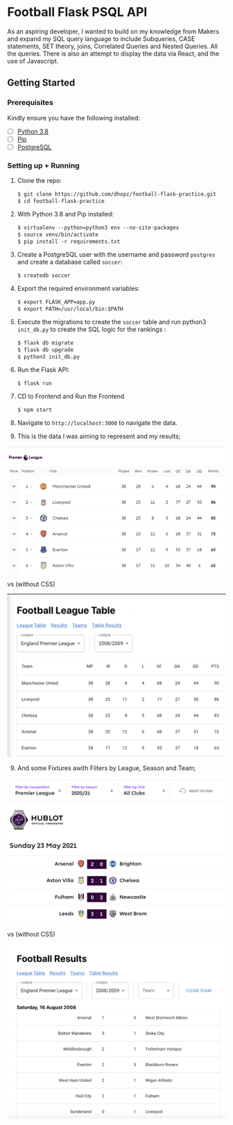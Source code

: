 # Football Flask PSQL API

As an aspiring developer, I wanted to build on my knowledge from Makers and expand my SQL query language to include Subqueries, CASE statements, SET theory, joins, Correlated Queries and Nested Queries. All the queries. There is also an attempt to display the data via React, and the use of Javascript.


## Getting Started

### Prerequisites

Kindly ensure you have the following installed:
- [ ] [Python 3.8](https://www.python.org/downloads/release/python-389/)
- [ ] [Pip](https://pip.pypa.io/en/stable/installing/)
- [ ] [PostgreSQL](https://www.postgresql.org/)

### Setting up + Running

1. Clone the repo:

    ```
    $ git clone https://github.com/dhopz/football-flask-practice.git
    $ cd football-flask-practice
    ```

2. With Python 3.8 and Pip installed:

    ```
    $ virtualenv --python=python3 env --no-site-packages
    $ source venv/bin/activate
    $ pip install -r requirements.txt
    ```

3. Create a PostgreSQL user with the username and password `postgres` and create a database called `soccer`:

    ```
   $ createdb soccer
    ```

4. Export the required environment variables:

    ```
    $ export FLASK_APP=app.py
    $ export PATH=/usr/local/bin:$PATH
    ```

5. Execute the migrations to create the `soccer` table and run python3 `init_db.py` to create the SQL logic for the rankings :

    ```
    $ flask db migrate
    $ flask db upgrade
    $ python3 init_db.py
    ```

6. Run the Flask API:

    ```
    $ flask run
    ```

7. CD to Frontend and Run the Frontend

   ```
   $ npm start
   ``` 

7. Navigate to `http://localhost:3000` to navigate the data.

8. This is the data I was aiming to represent and my results;

![Alt text](/images/goal.png?raw=true "Goal") 

vs (without CSS)

![Alt text](/images/Result.png?raw=true "Result")

9. And some Fixtures awith Filters by League, Season and Team;

![Alt text](/images/fixture_goal.png?raw=true "Goal") 

vs (without CSS)

![Alt text](/images/fixture_result.png?raw=true "Result")